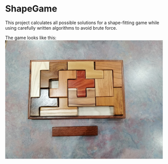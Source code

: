 # ShapeGame
This project calculates all possible solutions for a shape-fitting game while using carefully written algorithms to avoid brute force.


The game looks like this:
![Shape Game Image](/images/shapeGameImage.jpg)
